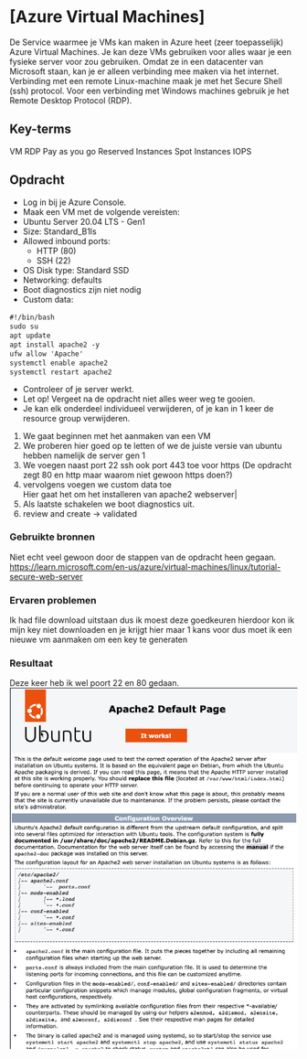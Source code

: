 # [Azure Virtual Machines]
De Service waarmee je VMs kan maken in Azure heet (zeer toepasselijk) Azure Virtual Machines. Je kan deze VMs gebruiken voor alles waar je een fysieke server voor zou gebruiken. Omdat ze in een datacenter van Microsoft staan, kan je er alleen verbinding mee maken via het internet. Verbinding met een remote Linux-machine maak je met het Secure Shell (ssh) protocol. Voor een verbinding met Windows machines gebruik je het Remote Desktop Protocol (RDP).

## Key-terms
VM
RDP
Pay as you go
Reserved Instances
Spot Instances
IOPS

## Opdracht
- Log in bij je Azure Console.
- Maak een VM met de volgende vereisten:
- Ubuntu Server 20.04 LTS - Gen1
- Size: Standard_B1ls
- Allowed inbound ports:
    - HTTP (80)
    - SSH (22)
- OS Disk type: Standard SSD
- Networking: defaults
- Boot diagnostics zijn niet nodig
- Custom data: 
~~~
#!/bin/bash  
sudo su  
apt update  
apt install apache2 -y  
ufw allow 'Apache'  
systemctl enable apache2  
systemctl restart apache2
~~~
- Controleer of je server werkt.
- Let op! Vergeet na de opdracht niet alles weer weg te gooien.
- Je kan elk onderdeel individueel verwijderen, of je kan in 1 keer de resource group verwijderen.

1. We gaat beginnen met het aanmaken van een VM
2. We proberen hier goed op te letten of we de juiste versie van ubuntu hebben namelijk de server gen 1
3. We voegen naast port 22 ssh ook port 443 toe voor https (De opdracht zegt 80 en http maar waarom niet gewoon https doen?)
4. vervolgens voegen we custom data toe  
    Hier gaat het om het installeren van apache2 webserver|
5. Als laatste schakelen we boot diagnostics uit.
6. review and create -> validated


### Gebruikte bronnen
Niet echt veel gewoon door de stappen van de opdracht heen gegaan.
https://learn.microsoft.com/en-us/azure/virtual-machines/linux/tutorial-secure-web-server

### Ervaren problemen
Ik had file download uitstaan dus ik moest deze goedkeuren hierdoor kon ik mijn key niet downloaden en je krijgt hier maar 1 kans voor dus moet ik een nieuwe vm aanmaken om een key te generaten

### Resultaat
Deze keer heb ik wel poort 22 en 80 gedaan.
![Webserver](<../00_includes/AZ-02/Webserver working.png>)

